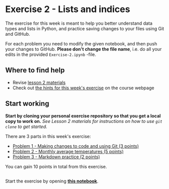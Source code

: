 # Exercise 2 - Lists and indices

The exercise for this week is meant to help you better understand data types and lists in Python, and practice saving changes to your files using Git and GitHub.

For each problem you need to modify the given notebook, and then push your changes to GitHub.
**Please don't change the file name**, i.e. do all your edits in the provided `Exercise-2.ipynb` -file. 


## Where to find help

- Revise [lesson 2 materials](https://geo-python.github.io/site/lessons/L2)
- Check out [the hints for this week's exercise](https://geo-python.github.io/site/lessons/L2/exercise-2.html) on the course webpage

## Start working

**Start by cloning your personal exercise repository so that you get a local copy to work on.**
*See Lesson 2 materials for instructions on how to use `git clone` to get started.*

There are 3 parts in this week's exercise:

 - [Problem 1 - Making changes to code and using Git (3 points)](Exercise-2.ipynb)
 - [Problem 2 - Monthly average temperatures (5 points)](Exercise-2.ipynb)
 - [Problem 3 - Markdown practice (2 points)](Exercise-2.ipynb)
 
 You can gain 10 points in total from this exercise.


## 
Start the exercise by opening **[this notebook](Exercise-2.ipynb)**.
